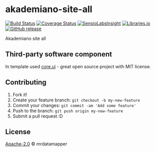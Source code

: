 # akademiano-site-all
[![Build Status](https://travis-ci.org/mrdatamapper/akademiano-site-all.svg?branch=master)](https://travis-ci.org/mrdatamapper/akademiano-site-all)
[![Coverage Status](https://coveralls.io/repos/github/mrdatamapper/akademiano-site-all/badge.svg)](https://coveralls.io/github/mrdatamapper/akademiano-site-all)
[![SensioLabsInsight](https://insight.sensiolabs.com/projects/f04c3efa-5b6d-4c0b-b7c4-3ac539be9d67/mini.png)](https://insight.sensiolabs.com/projects/f04c3efa-5b6d-4c0b-b7c4-3ac539be9d67)
[![Libraries.io ](https://img.shields.io/librariesio/github/mrdatamapper/akademiano-site-all.svg)](https://libraries.io/github/mrdatamapper/akademiano-site-all)
[![GitHub release](https://img.shields.io/github/release/mrdatamapper/akademiano-site-all.svg)]()

Akademiano site all

## Third-party software component
In template used [core.ui](http://core.ui) - great open source project with MIT license. 


## Contributing

1. Fork it!
2. Create your feature branch: `git checkout -b my-new-feature`
3. Commit your changes: `git commit -am 'Add some feature'`
4. Push to the branch: `git push origin my-new-feature`
5. Submit a pull request :D

## License

[Apache-2.0](https://www.apache.org/licenses/LICENSE-2.0) © mrdatamapper
